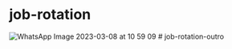 # job-rotation 
![WhatsApp Image 2023-03-08 at 10 59 09](https://user-images.githubusercontent.com/98828899/223732826-2a9131dc-9a87-4e15-87d3-2ed3cfe16142.jpeg)
#   j o b - r o t a t i o n - o u t r o  
 